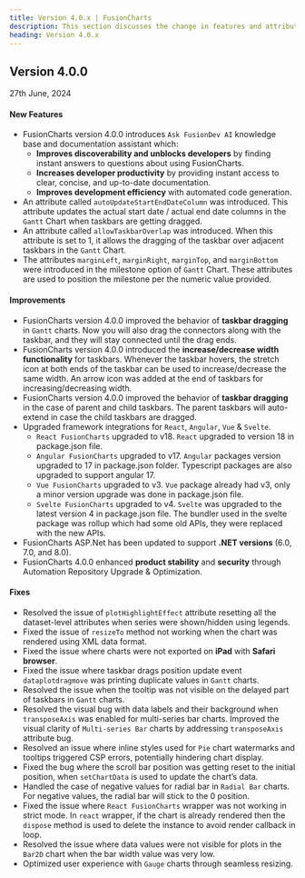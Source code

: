 ```yaml
---
title: Version 4.0.x | FusionCharts
description: This section discusses the change in features and attributes with the latest released version.
heading: Version 4.0.x
---
```


<h2 class="sub-heading">Version 4.0.0</h2>

<p class="release-date">27th June, 2024</p>

<h4>New Features</h4>

- FusionCharts version 4.0.0 introduces `Ask FusionDev AI` knowledge base and documentation assistant which:
  - **Improves discoverability and unblocks developers** by finding instant answers to questions about using FusionCharts.
  - **Increases developer productivity** by providing instant access to clear, concise, and up-to-date documentation.
  - **Improves development efficiency** with automated code generation.
- An attribute called `autoUpdateStartEndDateColumn` was introduced. This attribute updates the actual start date / actual end date columns in the `Gantt` Chart when taskbars are getting dragged.
- An attribute called `allowTaskbarOverlap` was introduced. When this attribute is set to 1, it allows the dragging of the taskbar over adjacent taskbars in the `Gantt` Chart.
- The attributes `marginLeft`, `marginRight`, `marginTop`, and `marginBottom` were introduced in the milestone option of `Gantt` Chart. These attributes are used to position the milestone per the numeric value provided.

<h4>Improvements</h4>

- FusionCharts version 4.0.0 improved the behavior of **taskbar dragging** in `Gantt` charts. Now you will also drag the connectors along with the taskbar, and they will stay connected until the drag ends.
- FusionCharts version 4.0.0 introduced the **increase/decrease width functionality** for taskbars. Whenever the taskbar hovers, the stretch icon at both ends of the taskbar can be used to increase/decrease the same width. An arrow icon was added at the end of taskbars for increasing/decreasing width.
- FusionCharts version 4.0.0 improved the behavior of **taskbar dragging** in the case of parent and child taskbars. The parent taskbars will auto-extend in case the child taskbars are dragged.
- Upgraded framework integrations for `React`, `Angular`, `Vue` & `Svelte`.
  - `React FusionCharts` upgraded to v18. `React` upgraded to version 18 in package.json file.
  - `Angular FusionCharts` upgraded to v17. `Angular` packages version upgraded to 17 in package.json folder. Typescript packages are also upgraded to support angular 17.
  - `Vue FusionCharts` upgraded to v3. `Vue` package already had v3, only a minor version upgrade was done in package.json file.
  - `Svelte FusionCharts` upgraded to v4. `Svelte` was upgraded to the latest version 4 in package.json file. The bundler used in the svelte package was rollup which had some old APIs, they were replaced with the new APIs.
- FusionCharts ASP.Net has been updated to support **.NET versions** (6.0, 7.0, and 8.0).
- FusionCharts 4.0.0 enhanced **product stability** and **security** through Automation Repository Upgrade & Optimization.  

<h4>Fixes</h4>

- Resolved the issue of `plotHighlightEffect` attribute resetting all the dataset-level attributes when series were shown/hidden using legends.
- Fixed the issue of `resizeTo` method not working when the chart was rendered using XML data format.
- Fixed the issue where charts were not exported on **iPad** with **Safari browser**.
- Fixed the issue where taskbar drags position update event `dataplotdragmove` was printing duplicate values in `Gantt` charts.
- Resolved the issue when the tooltip was not visible on the delayed part of taskbars in `Gantt` charts.
- Resolved the visual bug with data labels and their background when `transposeAxis` was enabled for multi-series bar charts. Improved the visual clarity of `Multi-series Bar` charts by addressing `transposeAxis` attribute bug.
- Resolved an issue where inline styles used for `Pie` chart watermarks and tooltips triggered CSP errors, potentially hindering chart display.
- Fixed the bug where the scroll bar position was getting reset to the initial position, when `setChartData` is used to update the chart’s data.
- Handled the case of negative values for radial bar in `Radial Bar` charts. For negative values, the radial bar will stick to the 0 position.
- Fixed the issue where `React FusionCharts` wrapper was not working in strict mode. In `react` wrapper, if the chart is already rendered then the `dispose` method is used to delete the instance to avoid render callback in loop.
- Resolved the issue where data values were not visible for plots in the `Bar2D` chart when the bar width value was very low.
- Optimized user experience with `Gauge` charts through seamless resizing.

